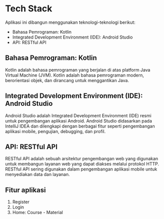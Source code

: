 # Tech Stack

Aplikasi ini dibangun menggunakan teknologi-teknologi berikut:

- Bahasa Pemrograman: Kotlin
- Integrated Development Environment (IDE): Android Studio
- API: RESTful API

## Bahasa Pemrograman: Kotlin

Kotlin adalah bahasa pemrograman yang berjalan di atas platform Java Virtual Machine (JVM). Kotlin adalah bahasa pemrograman modern, berorientasi objek, dan dirancang untuk menggantikan Java.

## Integrated Development Environment (IDE): Android Studio

Android Studio adalah Integrated Development Environment (IDE) resmi untuk pengembangan aplikasi Android. Android Studio didasarkan pada IntelliJ IDEA dan dilengkapi dengan berbagai fitur seperti pengembangan aplikasi mobile, pengujian, debugging, dan profil.

## API: RESTful API

RESTful API adalah sebuah arsitektur pengembangan web yang digunakan untuk membangun layanan web yang dapat diakses melalui protokol HTTP. RESTful API sering digunakan dalam pengembangan aplikasi mobile untuk menyediakan data dan layanan.

## Fitur aplikasi
1. Register
2. Login
3. Home: Course - Material
